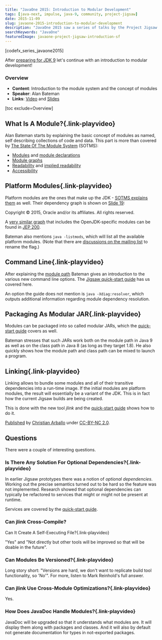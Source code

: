 ```yaml
---
title: "JavaOne 2015: Introduction to Modular Development"
tags: [java-next, impulse, java-9, community, project-jigsaw]
date: 2015-11-09
slug: javaone-2015-introduction-to-modular-development
description: "JavaOne 2015 saw a series of talks by the Project Jigsaw team about modularity in Java 9. This one introduces the basic concepts."
searchKeywords: "JavaOne"
featuredImage: javaone-project-jigsaw-introduction-sf
---
```


[codefx_series\_javaone2015]

After [preparing for JDK 9](javaone-2015-prepare-for-jdk-9) let's continue with an introduction to modular development!

### Overview

-   **Content**: Introduction to the module system and the concept of modules
-   **Speaker**: Alan Bateman
-   **Links**: [Video](https://www.youtube.com/watch?v=8RhwmJlZQgs&t=4h25m19s) and [Slides](http://openjdk.java.net/projects/jigsaw/j1/intro-modular-dev-j1-2015.pdf)

[toc exclude=Overview]

## What Is A Module?[](https://www.youtube.com/watch?v=8RhwmJlZQgs#t=4h26m38s){.link-playvideo}

Alan Bateman starts by explaining the basic concept of modules as named, self describing collections of code and data.
This part is more than covered by [The State Of The Module System](http://openjdk.java.net/projects/jigsaw/spec/sotms/) (SOTMS):

-   [Modules](http://openjdk.java.net/projects/jigsaw/spec/sotms/#modules) and [module declarations](http://openjdk.java.net/projects/jigsaw/spec/sotms/#module-declarations)
-   [Module graphs](http://openjdk.java.net/projects/jigsaw/spec/sotms/#module-graphs)
-   [Readability](http://openjdk.java.net/projects/jigsaw/spec/sotms/#readability) and [implied readability](http://openjdk.java.net/projects/jigsaw/spec/sotms/#implied-readability)
-   [Accessibility](http://openjdk.java.net/projects/jigsaw/spec/sotms/#accessibility)

## Platform Modules[](https://www.youtube.com/watch?v=8RhwmJlZQgs#t=4h39m58s){.link-playvideo}

Platform modules are the ones that make up the JDK - [SOTMS explains them](http://openjdk.java.net/projects/jigsaw/spec/sotms/#platform-modules) as well.
Their dependency graph is shown on [Slide 19](http://openjdk.java.net/projects/jigsaw/j1/intro-modular-dev-j1-2015.pdf#page=19):

<contentimage slug="javaone-project-jigsaw-platform-modules"></contentimage>

Copyright © 2015, Oracle and/or its affiliates.
All rights reserved.

A [very similar graph](https://bugs.openjdk.java.net/secure/attachment/21573/jdk-tr.png) that includes the OpenJDK-specific modules can be found in [JEP 200](http://openjdk.java.net/jeps/200).

Bateman also mentions `java -listmods`, which will list all the available platform modules.
(Note that there are [discussions on the mailing list](http://mail.openjdk.java.net/pipermail/jigsaw-dev/2015-October/005042.html) to rename the flag.)

## Command Line[](https://www.youtube.com/watch?v=8RhwmJlZQgs#t=4h42m39s){.link-playvideo}

After explaining the [module path](http://openjdk.java.net/projects/jigsaw/spec/sotms/#module-path) Bateman gives an introduction to the various new command line options.
The [Jigsaw quick-start guide](http://openjdk.java.net/projects/jigsaw/quick-start) has us covered here.

An option the guide does not mention is `java -Xdiag:resolver`, which outputs additional information regarding module dependency resolution.

## Packaging As Modular JAR[](https://www.youtube.com/watch?v=8RhwmJlZQgs#t=4h49m54s){.link-playvideo}

Modules can be packaged into so called modular JARs, which the [quick-start guide](http://openjdk.java.net/projects/jigsaw/quick-start#packaging) covers as well.

Bateman stresses that such JARs work both on the module path in Java 9 as well as on the class path in Java 8 (as long as they target 1.8).
He also quickly shows how the module path and class path can be mixed to launch a program.

## Linking[](https://www.youtube.com/watch?v=8RhwmJlZQgs#t=4h56m13s){.link-playvideo}

Linking allows to bundle some modules and all of their transitive dependencies into a run-time image.
If the initial modules are platform modules, the result will essentially be a variant of the JDK.
This is in fact how the current Jigsaw builds are being created.

This is done with the new tool *jlink* and the [quick-start guide](http://openjdk.java.net/projects/jigsaw/quick-start#linker) shows how to do it.

<contentimage slug="javaone-project-jigsaw-introduction-sf"></contentimage>

[Published](https://www.flickr.com/photos/arballoimages/11095571233) by [Christian Arballo](https://www.flickr.com/photos/arballoimages/) under [CC-BY-NC 2.0](https://creativecommons.org/licenses/by-nc/2.0/).

## Questions

There were a couple of interesting questions.

### Is There Any Solution For Optional Dependencies?[](https://www.youtube.com/watch?v=8RhwmJlZQgs#t=5h04m43s){.link-playvideo}

In earlier Jigsaw prototypes there was a notion of *optional dependencies*.
Working out the precise semantics turned out to be hard so the feature was not implemented.
Research showed that optional dependencies can typically be refactored to services that might or might not be present at runtime.

Services are covered by the [quick-start guide](http://openjdk.java.net/projects/jigsaw/quick-start#services).

### Can jlink Cross-Compile?
Can It Create A Self-Executing File?[](https://www.youtube.com/watch?v=8RhwmJlZQgs#t=5h05m39s){.link-playvideo}

"Yes" and "Not directly but other tools will be improved so that will be doable in the future".

### Can Modules Be Versioned?[](https://www.youtube.com/watch?v=8RhwmJlZQgs#t=5h07m42s){.link-playvideo}

Long story short: "Versions are hard, we don't want to replicate build tool functionality, so 'No'".
For more, listen to Mark Reinhold's full answer.

### Can jlink Use Cross-Module Optimizations?[](https://www.youtube.com/watch?v=8RhwmJlZQgs#t=5h10m22s){.link-playvideo}

Yes.

### How Does JavaDoc Handle Modules?[](https://www.youtube.com/watch?v=8RhwmJlZQgs#t=5h14m37s){.link-playvideo}

JavaDoc will be upgraded so that it understands what modules are.
It will display them along with packages and classes.
And it will also by default not generate documentation for types in not-exported packages.

